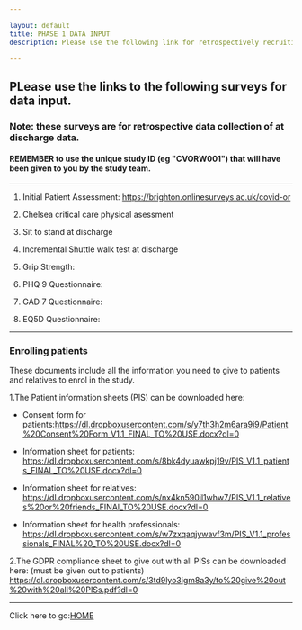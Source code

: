 ```yaml
---

layout: default
title: PHASE 1 DATA INPUT
description: Please use the following link for retrospectively recruiting patients. These surveys are for DISCHARGE data.

---
```


## PLease use the links to the following surveys for data input. 
### Note: these surveys are for retrospective data collection of at discharge data.  

#### REMEMBER to use the unique study ID (eg "CVORW001") that will have been given to you by the study team. 

------------------

1. Initial Patient Assessment: <https://brighton.onlinesurveys.ac.uk/covid-or>
  
  
2. Chelsea critical care physical asessment
  
  
3. Sit to stand at discharge


4. Incremental Shuttle walk test at discharge
  

5. Grip Strength:
  

6. PHQ 9 Questionnaire:
  
  
7. GAD 7 Questionnaire:
  

8. EQ5D Questionnaire:


-------------------

### Enrolling patients 
 
These documents include all the information you need to give to patients and relatives to enrol in the study.

1.The Patient information sheets (PIS) can be downloaded here:
 
- Consent form for patients:<https://dl.dropboxusercontent.com/s/y7th3h2m6ara9i9/Patient%20Consent%20Form_V1.1_FINAL_TO%20USE.docx?dl=0>
 
 - Information sheet for patients: <https://dl.dropboxusercontent.com/s/8bk4dyuawkpj19v/PIS_V1.1_patients_FINAL_TO%20USE.docx?dl=0>
 
 - Information sheet for relatives: <https://dl.dropboxusercontent.com/s/nx4kn590il1whw7/PIS_V1.1_relatives%20or%20friends_FINAl_TO%20USE.docx?dl=0>
 
 - Information sheet for health professionals: <https://dl.dropboxusercontent.com/s/w7zxqaqjywavf3m/PIS_V1.1_professionals_FINAL%20_TO%20USE.docx?dl=0>
 
2.The GDPR compliance sheet to give out with all PISs can be downloaded here: (must be given out to patients)
   <https://dl.dropboxusercontent.com/s/3td9lyo3igm8a3y/to%20give%20out%20with%20all%20PISs.pdf?dl=0>
     
     
--------------------  
   
  
Click here to go:[HOME](./index.md)
